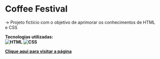 # Coffee Festival
&rarr; Projeto fictício com o objetivo de aprimorar os conhecimentos de HTML e CSS<br>

<strong>Tecnologias utilizadas:<strong><br>
<img src="https://img.shields.io/badge/html5-%23E34F26.svg?style=for-the-badge&logo=html5&logoColor=white" alt="HTML">
<img src="https://img.shields.io/badge/css3-%231572B6.svg?style=for-the-badge&logo=css3&logoColor=white" alt="CSS">
  
[Clique aqui para visitar a página](https://giovanadgcorrea.github.io/coffee_festival/)
